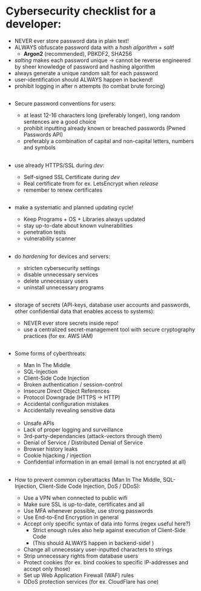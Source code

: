 # Cybersecurity checklist for a developer:

- NEVER ever store password data in plain text!
- ALWAYS obfuscate password data with a _hash algorithm_ + _salt_!
  - **Argon2** (recommended), PBKDF2, SHA256
- _salting_ makes each password unique -> cannot be reverse engineered by sheer knowledge of password and hashing algorithm
- always generate a unique random salt for each password
- user-identification should ALWAYS happen in backend!
- prohibit logging in after n attempts (to combat brute forcing)

##

- Secure password conventions for users:

  - at least 12-16 characters long (preferably longer), long random sentences are a good choice
  - prohibit inputting already known or breached passwords (Pwned Passwords API)
  - preferably a combination of capital and non-capital letters, numbers and symbols

##

- use already HTTPS/SSL during _dev_:

  - Self-signed SSL Certificate during _dev_
  - Real certificate from for ex. LetsEncrypt when _release_
  - remember to renew certificates

##

- make a systematic and planned updating cycle!

  - Keep Programs + OS + Libraries always updated
  - stay up-to-date about known vulnerabilities
  - penetration tests
  - vulnerability scanner

##

- do _hardening_ for devices and servers:

  - stricten cybersecurity settings
  - disable unnecessary services
  - delete unnecessary users
  - uninstall unnecessary programs

##

- storage of secrets (API-keys, database user accounts and passwords, other confidential data that enables access to systems):

  - NEVER ever store secrets inside repo!
  - use a centralized secret-management tool with secure cryptography practices (for ex. AWS IAM)

##

- Some forms of cyberthreats:

  - Man In The Middle
  - SQL-Injection
  - Client-Side Code Injection
  - Broken authentication / session-control
  - Insecure Direct Object References
  - Protocol Downgrade (HTTPS -> HTTP)
  - Accidental configuration mistakes
  - Accidentally revealing sensitive data
    <br>
    <br>
  - Unsafe APIs
  - Lack of proper logging and surveillance
  - 3rd-party-dependancies (attack-vectors through them)
  - Denial of Service / Distributed Denial of Service
  - Browser history leaks
  - Cookie hijacking / injection
  - Confidential information in an email (email is not encrypted at all)

##

- How to prevent common cyberattacks (Man In The Middle, SQL-Injection, Client-Side Code Injection, DoS / DDoS):

  - Use a VPN when connected to public wifi
  - Make sure SSL is up-to-date, certificates and all
  - Use MFA whenever possible, use strong passwords
  - Use End-to-End Encryption in general
  - Accept only specific syntax of data into forms (regex useful here?)
    - Strict enough rules also help against execution of Client-Side Code
    - (This should ALWAYS happen in backend-side! )
  - Change all unnecessary user-inputted characters to strings
  - Strip unnecessary rights from database users
  - Protect cookies (for ex. bind cookies to specific IP-addresses and accept only those)
  - Set up Web Application Firewall (WAF) rules
  - DDoS protection services (for ex. CloudFlare has one)
